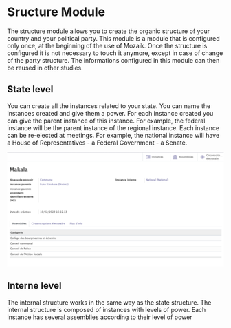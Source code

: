 # Sructure Module

The structure module allows you to create the organic structure of your country and  your political party. This module is a module that is configured only once, at the beginning of the use of Mozaik. Once the structure is configured it is not necessary to touch it anymore, except in case of change of the party structure. The informations configured in this module can then be reused in other studies.

## State level

You can create all the instances related to your state. You can name the instances created and give them a power. For each instance created you can give the parent instance of this instance. For example, the federal instance will be the parent instance of the regional instance.
Each instance can be re-elected at meetings. For example, the national instance will have a House of Representatives - a Federal Government - a Senate.

![screenshot 14](img/screen14.png)

## Interne level

The internal structure works in the same way as the state structure. The internal structure is composed of instances with levels of power. Each instance has several assemblies according to their level of power


